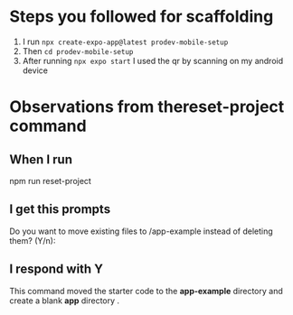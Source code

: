 # Steps you followed for scaffolding
1. I run `npx create-expo-app@latest prodev-mobile-setup`
2. Then `cd prodev-mobile-setup`
3. After running `npx expo start` I used the qr by scanning on my android device


# Observations from thereset-project command
## When I run 
npm run reset-project
## I get this prompts
Do you want to move existing files to /app-example instead of deleting them? (Y/n):
## I respond with Y
This command moved the starter code to the **app-example** directory and create a blank **app** directory .

